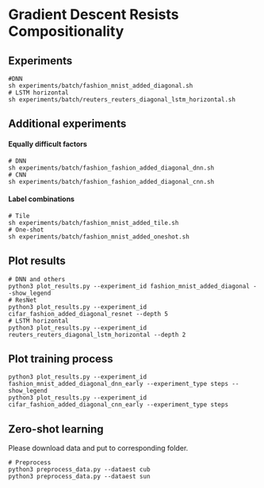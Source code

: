 # Gradient Descent Resists Compositionality

## Experiments
    #DNN
    sh experiments/batch/fashion_mnist_added_diagonal.sh
    # LSTM horizontal
    sh experiments/batch/reuters_reuters_diagonal_lstm_horizontal.sh

## Additional experiments
#### Equally difficult factors
    # DNN
    sh experiments/batch/fashion_fashion_added_diagonal_dnn.sh
    # CNN
    sh experiments/batch/fashion_fashion_added_diagonal_cnn.sh

#### Label combinations
    # Tile
    sh experiments/batch/fashion_mnist_added_tile.sh
    # One-shot
    sh experiments/batch/fashion_mnist_added_oneshot.sh

## Plot results
    # DNN and others
    python3 plot_results.py --experiment_id fashion_mnist_added_diagonal --show_legend
    # ResNet
    python3 plot_results.py --experiment_id cifar_fashion_added_diagonal_resnet --depth 5
    # LSTM horizontal
    python3 plot_results.py --experiment_id reuters_reuters_diagonal_lstm_horizontal --depth 2

## Plot training process
    python3 plot_results.py --experiment_id fashion_mnist_added_diagonal_dnn_early --experiment_type steps --show_legend
    python3 plot_results.py --experiment_id cifar_fashion_added_diagonal_cnn_early --experiment_type steps

## Zero-shot learning
Please download data and put to corresponding folder.

    # Preprocess
    python3 preprocess_data.py --dataest cub
    python3 preprocess_data.py --dataest sun
